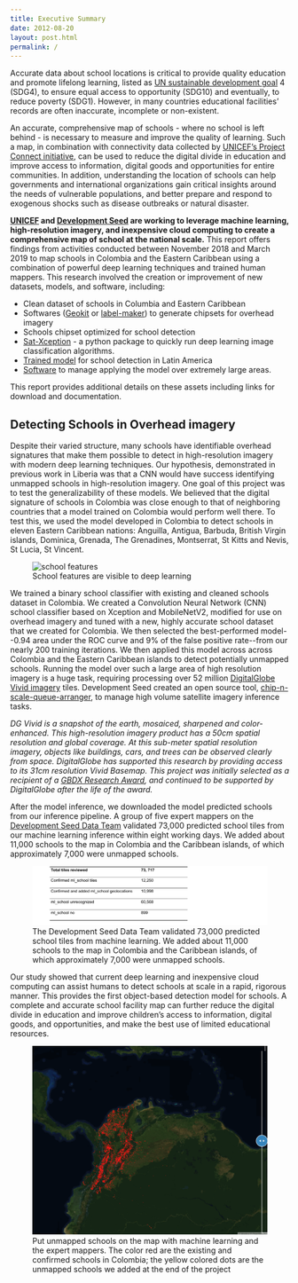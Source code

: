 ```yaml
---
title: Executive Summary
date: 2012-08-20
layout: post.html
permalink: /
---
```


Accurate data about school locations is critical to provide quality education and promote lifelong learning, listed as [UN sustainable development goal](https://sustainabledevelopment.un.org/?menu=1300) 4 (SDG4), to ensure equal access to opportunity (SDG10) and eventually, to reduce poverty (SDG1). However, in many countries educational facilities’ records are often inaccurate, incomplete or non-existent.

An accurate, comprehensive map of schools - where no school is left behind - is necessary to measure and improve the quality of learning. Such a map, in combination with connectivity data collected by [UNICEF’s Project Connect initiative](https://www.unicef.org/innovation/school-mapping), can be used to reduce the digital divide in education and improve access to information, digital goods and opportunities for entire communities. In addition, understanding the location of schools can help governments and international organizations gain critical insights around the needs of vulnerable populations, and better prepare and respond to exogenous shocks such as disease outbreaks or natural disaster.

**[UNICEF](https://www.unicef.org/) and [Development Seed](http://devseed.com/doc-seed) are working to leverage machine learning, high-resolution imagery, and inexpensive cloud computing to create a comprehensive map of school at the national scale.** This report offers findings from activities conducted between November 2018 and March 2019 to map schools in Colombia and the Eastern Caribbean using a combination of powerful deep learning techniques and trained human mappers. This research involved the creation or improvement of new datasets, models, and software, including:
- Clean dataset of schools in Columbia and Eastern Caribbean
- Softwares ([Geokit](https://github.com/developmentseed/geokit#features-to-tiles) or [label-maker](https://github.com/developmentseed/label-maker)) to generate chipsets for overhead imagery
- Schools chipset optimized for school detection
- [Sat-Xception](http://devseed.com/unicef-school-docs/methodology/sat-xception-and-the-school-classifier/) - a python package to quickly run deep learning image classification algorithms.
- [Trained model](https://cloud.docker.com/u/geoyi/repository/docker/geoyi/2nd_sat_xception_tf-serving_gpu) for school detection in Latin America
- [Software](https://github.com/developmentseed/chip-n-scale-queue-arranger) to manage applying the model over extremely large areas.

This report provides additional details on these assets including links for download and documentation.

## Detecting Schools in Overhead imagery
Despite their varied structure, many schools have identifiable overhead signatures that make them possible to detect in high-resolution imagery with modern deep learning techniques. Our hypothesis, demonstrated in previous work in Liberia was that a CNN would have success identifying unmapped schools in high-resolution imagery. One goal of this project was to test the generalizability of these models. We believed that the digital signature of schools in Colombia was close enough to that of neighboring countries that a model trained on Colombia would perform well there. To test this, we used the model developed in Colombia to detect schools in eleven Eastern Caribbean nations: Anguilla, Antigua, Barbuda, British Virgin islands, Dominica, Grenada, The Grenadines, Montserrat, St Kitts and Nevis, St Lucia, St Vincent.

<figure class="align-center">
	<img src="/assets/graphics/content/methodology/school_features.png" alt="school features" />
	<figcaption>School features are visible to deep learning</figcaption>
</figure>

We trained a binary school classifier with existing and cleaned schools dataset in Colombia. We created a Convolution Neural Network (CNN) school classifier based on Xception and MobileNetV2, modified for use on overhead imagery and tuned with a new, highly accurate school dataset that we created for Colombia. We then selected the best-performed model--0.94 area under the ROC curve and 9% of the false positive rate--from our nearly 200 training iterations. We then applied this model across across Colombia and the Eastern Caribbean islands to detect potentially unmapped schools. Running the model over such a large area of high resolution imagery is a huge task, requiring processing over 52 million [DigitalGlobe Vivid imagery](https://mapsapidocs.digitalglobe.com/docs/imagery-and-basemaps) tiles. Development Seed created an open source tool,  [chip-n-scale-queue-arranger](https://github.com/developmentseed/chip-n-scale-queue-arranger), to manage high volume satellite imagery inference tasks.

*DG Vivid is a snapshot of the earth, mosaiced, sharpened and color-enhanced. This high-resolution imagery product has a 50cm spatial resolution and global coverage. At this sub-meter spatial resolution imagery, objects like buildings, cars, and trees can be observed clearly from space. DigitalGlobe has supported this research by providing access to its 31cm resolution Vivid Basemap. This project was initially selected as a recipient of a [GBDX Research Award](http://blog.digitalglobe.com/industry/gbdx-for-sustainability-challenge-mapping-every-school-in-the-world-and-reducing-the-digital-divide-in-education/), and continued to be supported by DigitalGlobe after the life of the award.*

After the model inference, we downloaded the model predicted schools from our inference pipeline. A group of five expert mappers on the [Development Seed Data Team](https://medium.com/devseed/announcing-devseed-data-1a3d8102cb23) validated 73,000 predicted school tiles from our machine learning inference within eight working days. We added about 11,000 schools to the map in Colombia and the Caribbean islands, of which approximately 7,000 were unmapped schools.

<figure class="align-center">
	<img src="/assets/graphics/content/results/table-2.png" alt="stats of ml schools" />
	<figcaption>The Development Seed Data Team validated 73,000 predicted school tiles from machine learning. We added about 11,000 schools to the map in Colombia and the Caribbean islands, of which approximately 7,000 were unmapped schools.</figcaption>
</figure>

Our study showed that current deep learning and inexpensive cloud computing can assist humans to detect schools at scale in a rapid, rigorous manner. This provides the first object-based detection model for schools. A complete and accurate school facility map can further reduce the digital divide in education and improve children’s access to information, digital goods, and opportunities, and make the best use of limited educational resources.

<figure class="align-center">
	<img src="/assets/graphics/content/results/unicef-final_schools.gif" alt="Put unmapped schools on the map with machine learning" />
	<figcaption> Put unmapped schools on the map with machine learning and the expert mappers. The color red are the existing and confirmed schools in Colombia; the yellow colored dots are the unmapped schools we added at the end of the project</figcaption>
</figure>
